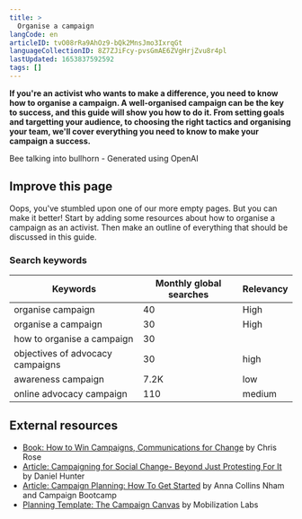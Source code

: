 ```yaml
---
title: >
  Organise a campaign
langCode: en
articleID: tvO08rRa9AhOz9-bQk2MnsJmo3IxrqGt
languageCollectionID: 8Z7ZJiFcy-pvsGmAE6ZVgHrjZvu8r4pl
lastUpdated: 1653837592592
tags: []
---
```


**If you're an activist who wants to make a difference, you need to know how to organise a campaign. A well-organised campaign can be the key to success, and this guide will show you how to do it. From setting goals and targetting your audience, to choosing the right tactics and organising your team, we'll cover everything you need to know to make your campaign a success.**

<div><figcaption>Bee talking into bullhorn - Generated using OpenAI</figcaption></div>

## **Improve this page**

Oops, you've stumbled upon one of our more empty pages. But you can make it better! Start by adding some resources about how to organise a campaign as an activist. Then make an outline of everything that should be discussed in this guide.

### **Search keywords**

<div><table><thead><tr><th>Keywords</th><th>Monthly global searches</th><th>Relevancy</th></tr></thead><tbody><tr><td>organise campaign</td><td>40</td><td>High</td></tr><tr><td>organise a campaign</td><td>30</td><td>High</td></tr><tr><td>how to organise a campaign</td><td>30</td><td></td></tr><tr><td>objectives of advocacy campaigns</td><td>30</td><td>high</td></tr><tr><td>awareness campaign</td><td>7.2K</td><td>low</td></tr><tr><td>online advocacy campaign</td><td>110</td><td>medium</td></tr></tbody></table></div>

## External resources

-   [Book: How to Win Campaigns, Communications for Change](https://www.routledge.com/How-to-Win-Campaigns-Communications-for-Change/Rose/p/book/9781849711142#) by Chris Rose
-   [Article: Campaigning for Social Change- Beyond Just Protesting For It](https://commonslibrary.org/campaigning-for-social-change-beyond-just-protesting-for-it/) by Daniel Hunter
-   [Article: Campaign Planning: How To Get Started](https://commonslibrary.org/campaign-planning-how-to-get-started/) by Anna Collins Nham and Campaign Bootcamp
-   [Planning Template: The Campaign Canvas](https://commonslibrary.org/the-campaign-canvas/) by Mobilization Labs